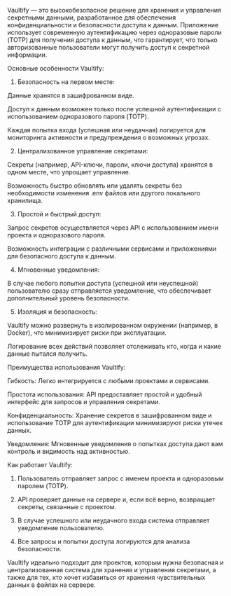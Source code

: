 Vaultify — это высокобезопасное решение для хранения и управления секретными данными, разработанное для обеспечения конфиденциальности и безопасности доступа к данным. Приложение использует современную аутентификацию через одноразовые пароли (TOTP) для получения доступа к данным, что гарантирует, что только авторизованные пользователи могут получить доступ к секретной информации.

Основные особенности Vaultify:

1. Безопасность на первом месте:

Данные хранятся в зашифрованном виде.

Доступ к данным возможен только после успешной аутентификации с использованием одноразового пароля (TOTP).

Каждая попытка входа (успешная или неудачная) логируется для мониторинга активности и предупреждения о возможных угрозах.



2. Централизованное управление секретами:

Секреты (например, API-ключи, пароли, ключи доступа) хранятся в одном месте, что упрощает управление.

Возможность быстро обновлять или удалять секреты без необходимости изменения .env файлов или другого локального хранилища.



3. Простой и быстрый доступ:

Запрос секретов осуществляется через API с использованием имени проекта и одноразового пароля.

Возможность интеграции с различными сервисами и приложениями для безопасного доступа к данным.



4. Мгновенные уведомления:

В случае любого попытки доступа (успешной или неуспешной) пользователю сразу отправляется уведомление, что обеспечивает дополнительный уровень безопасности.



5. Изоляция и безопасность:

Vaultify можно развернуть в изолированном окружении (например, в Docker), что минимизирует риски при эксплуатации.

Логирование всех действий позволяет отслеживать кто, когда и какие данные пытался получить.




Преимущества использования Vaultify:

Гибкость: Легко интегрируется с любыми проектами и сервисами.

Простота использования: API предоставляет простой и удобный интерфейс для запросов и управления секретами.

Конфиденциальность: Хранение секретов в зашифрованном виде и использование TOTP для аутентификации минимизируют риски утечек данных.

Уведомления: Мгновенные уведомления о попытках доступа дают вам контроль и видимость над активностью.


Как работает Vaultify:

1. Пользователь отправляет запрос с именем проекта и одноразовым паролем (TOTP).


2. API проверяет данные на сервере и, если всё верно, возвращает секреты, связанные с проектом.


3. В случае успешного или неудачного входа система отправляет уведомление пользователю.


4. Все запросы и попытки доступа логируются для анализа безопасности.



Vaultify идеально подходит для проектов, которым нужна безопасная и централизованная система для хранения и управления секретами, а также для тех, кто хочет избавиться от хранения чувствительных данных в файлах на сервере.

